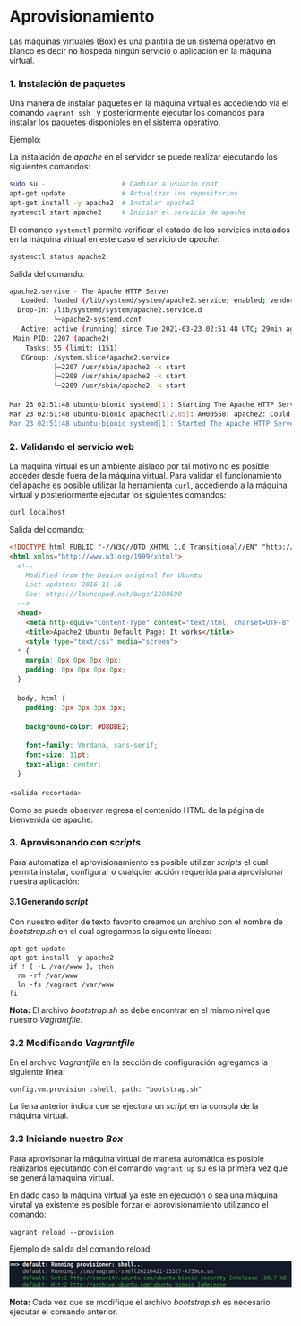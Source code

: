 # Aprovisionamiento

Las máquinas virtuales (Box) es una plantilla de un sistema operativo en blanco es decir no hospeda ningún servicio o aplicación en la máquina virtual.

### 1. Instalación de paquetes

Una manera de instalar paquetes en la máquina virtual es accediendo vía el comando `vagrant ssh ` y posteriormente ejecutar los comandos para instalar los paquetes disponibles en el sistema operativo. 

Ejemplo:

La instalación de *apache* en el servidor se puede realizar ejecutando los siguientes comandos:

```bash
sudo su -                   # Cambiar a usuario root
apt-get update              # Actualizar los repositorios 
apt-get install -y apache2  # Instalar apache2
systemctl start apache2     # Iniciar el servicio de apache
```

El comando `systemctl` permite verificar el estado de los servicios instalados en la máquina virtual en este caso el servicio de *apache*:

```bash
systemctl status apache2
```
Salida del comando:
```bash
apache2.service - The Apache HTTP Server
   Loaded: loaded (/lib/systemd/system/apache2.service; enabled; vendor preset: enabled)
  Drop-In: /lib/systemd/system/apache2.service.d
           └─apache2-systemd.conf
   Active: active (running) since Tue 2021-03-23 02:51:48 UTC; 29min ago
 Main PID: 2207 (apache2)
    Tasks: 55 (limit: 1151)
   CGroup: /system.slice/apache2.service
           ├─2207 /usr/sbin/apache2 -k start
           ├─2208 /usr/sbin/apache2 -k start
           └─2209 /usr/sbin/apache2 -k start

Mar 23 02:51:48 ubuntu-bionic systemd[1]: Starting The Apache HTTP Server...
Mar 23 02:51:48 ubuntu-bionic apachectl[2185]: AH00558: apache2: Could not reliably determine the server's fully qualified domain name, using 127.0.1.
Mar 23 02:51:48 ubuntu-bionic systemd[1]: Started The Apache HTTP Server.

```

### 2. Validando el servicio web

La máquina virtual es un ambiente aíslado por tal motivo no es posible acceder desde fuera de la máquina virtual. Para validar el funcionamiento del apache es posible utilizar la herramienta `curl`, accediendo a la máquina virtual y posteriormente ejecutar los siguientes comandos:

```bash
curl localhost
```
Salida del comando:
```html
<!DOCTYPE html PUBLIC "-//W3C//DTD XHTML 1.0 Transitional//EN" "http://www.w3.org/TR/xhtml1/DTD/xhtml1-transitional.dtd">
<html xmlns="http://www.w3.org/1999/xhtml">
  <!--
    Modified from the Debian original for Ubuntu
    Last updated: 2016-11-16
    See: https://launchpad.net/bugs/1288690
  -->
  <head>
    <meta http-equiv="Content-Type" content="text/html; charset=UTF-8" />
    <title>Apache2 Ubuntu Default Page: It works</title>
    <style type="text/css" media="screen">
  * {
    margin: 0px 0px 0px 0px;
    padding: 0px 0px 0px 0px;
  }

  body, html {
    padding: 3px 3px 3px 3px;

    background-color: #D8DBE2;

    font-family: Verdana, sans-serif;
    font-size: 11pt;
    text-align: center;
  }

<salida recortada>
```

Como se puede observar regresa el contenido HTML de la página de bienvenida de apache.

### 3. Aprovisonando con *scripts*

Para automatiza el aprovisionamiento es posible utilizar *scripts* el cual permita instalar, configurar o cualquier acción requerida para aprovisionar nuestra aplicación:

#### 3.1 Generando *script*

Con nuestro editor de texto favorito creamos un archivo con el nombre de *bootstrap.sh* en el cual agregarmos la siguiente líneas:


```
apt-get update
apt-get install -y apache2
if ! [ -L /var/www ]; then
  rm -rf /var/www
  ln -fs /vagrant /var/www
fi
```
**Nota:** El archivo *bootstrap.sh* se debe encontrar en el mismo nivel que nuestro *Vagrantfile*.

### 3.2 Modificando *Vagrantfile*

En el archivo *Vagrantfile* en la sección de configuración agregamos la siguiente línea:

	config.vm.provision :shell, path: "bootstrap.sh"

La líena anterior indica que se ejectura un *script* en la consola de la máquina virtual.


### 3.3 Iniciando nuestro *Box*

Para aprovisonar la máquina virtual de manera automática es posible realizarlos ejecutando con el comando `vagrant up` su es la primera vez que se generá lamáquina virtual.

En dado caso la máquina virtual ya este en ejecución o sea una máquina virutal ya existente es posible forzar el aprovisionamiento utilizando el comando:

`vagrant reload --provision`

Ejemplo de salida del comando reload:

![box_provisioner](miscellaneous/vagrant_provisioner.png)


**Nota:** Cada vez que se modifique el archivo *bootstrap.sh* es necesario ejecutar el comando anterior.